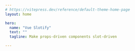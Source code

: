 ```yaml
---
# https://vitepress.dev/reference/default-theme-home-page
layout: home

hero:
  name: "Vue Slotify"
  text: ""
  tagline: Make props-driven components slot-driven

---
```


